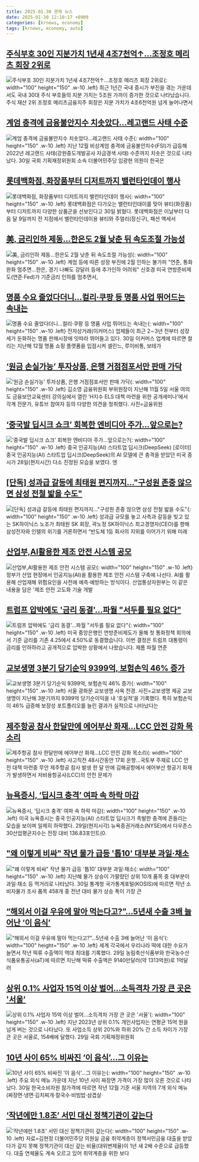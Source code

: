 ```yaml
---
title: 2025.01.30 경제 뉴스
date: 2025-01-30 12:10:17 +0900
categories: [krnews, economy]
tags: [krnews, economy, auto]
---
```

## [주식부호 30인 지분가치 1년새 4조7천억↑…조정호 메리츠 회장 2위로](https://n.news.naver.com/mnews/article/422/0000709328)

![주식부호 30인 지분가치 1년새 4조7천억↑…조정호 메리츠 회장 2위로](https://mimgnews.pstatic.net/image/origin/422/2025/01/30/709328.jpg?type=nf220_150){: width="100" height="150" .w-10 .left}
최근 1년간 국내 증시가 부진을 겪는 가운데서도 국내 30대 주식 부호들의 지분 가치는 5조원 가까이 증가한 것으로 나타났습니다. 주식 재산 2위 조정호 메리츠금융지주 회장은 지분 가치가 4조6천억원 넘게 늘어나면서

## [계엄 충격에 금융불안지수 치솟았다…레고랜드 사태 수준](https://n.news.naver.com/mnews/article/079/0003986453)

![계엄 충격에 금융불안지수 치솟았다…레고랜드 사태 수준](https://mimgnews.pstatic.net/image/origin/079/2025/01/30/3986453.jpg?type=nf220_150){: width="100" height="150" .w-10 .left}
지난 12월 비상계엄 충격에 금융불안지수(FSI)가 급등해 2022년 레고랜드 사태(강원중도개발공사 자금경색 사태) 수준까지 치솟은 것으로 나타났다. 30일 국회 기획재정위원회 소속 더불어민주당 임광현 의원이 한국은

## [롯데백화점, 화장품부터 디저트까지 밸런타인데이 행사](https://n.news.naver.com/mnews/article/001/0015183460)

![롯데백화점, 화장품부터 디저트까지 밸런타인데이 행사](https://mimgnews.pstatic.net/image/origin/001/2025/01/30/15183460.jpg?type=nf220_150){: width="100" height="150" .w-10 .left}
롯데백화점은 다가오는 밸런타인데이를 맞아 뷰티(화장품)부터 디저트까지 다양한 상품군을 선보인다고 30일 밝혔다. 롯데백화점은 이날부터 다음 달 9일까지 전 지점에서 밸런타인데이용 뷰티와 주얼리(장신구), 패션 액세서

## [美, 금리인하 제동…한은도 2월 낮춘 뒤 속도조절 가능성](https://n.news.naver.com/mnews/article/001/0015183551)

![美, 금리인하 제동…한은도 2월 낮춘 뒤 속도조절 가능성](https://mimgnews.pstatic.net/image/origin/001/2025/01/30/15183551.jpg?type=nf220_150){: width="100" height="150" .w-10 .left}
계엄 등에 따른 성장 부진에 2월 인하는 불가피 "연준, 통화완화 멈추면…한은, 경기 나빠도 강달러 등에 추가인하 어려워" 신호경 미국 연방준비제도(연준·Fed)가 기준금리 인하를 멈추면서,

## [명품 수요 줄었다더니…컬리·쿠팡 등 명품 사업 뛰어드는 속내는](https://n.news.naver.com/mnews/article/015/0005087502)

![명품 수요 줄었다더니…컬리·쿠팡 등 명품 사업 뛰어드는 속내는](https://mimgnews.pstatic.net/image/origin/015/2025/01/30/5087502.jpg?type=nf220_150){: width="100" height="150" .w-10 .left}
전자상거래(이커머스) 업체들이 최근 2∼3년 전부터 성장세가 둔화하는 명품 판매시장에 잇따라 뛰어들고 있다. 30일 이커머스 업계에 따르면 컬리는 지난해 12월 명품 쇼핑 플랫폼을 입점시켜 셀린느, 루이비통, 보테가

## [‘원금 손실가능’ 투자상품, 은행 거점점포서만 판매 가닥](https://n.news.naver.com/mnews/article/018/0005933325)

![‘원금 손실가능’ 투자상품, 은행 거점점포서만 판매 가닥](https://mimgnews.pstatic.net/image/origin/018/2025/01/30/5933325.jpg?type=nf220_150){: width="100" height="150" .w-10 .left}
김소영 금융위원회 부위원장이 지난해 11월 5일 서울 여의도 금융보안교육센터 강의실에서 열린 ‘H지수 ELS 대책 마련을 위한 공개세미나’에서 각계 전문가, 유튜브 참여자 등의 다양한 의견을 청취했다. 사진=금융위원

## [‘중국발 딥시크 쇼크’ 회복한 엔비디아 주가...앞으로는?](https://n.news.naver.com/mnews/article/016/0002421579)

![‘중국발 딥시크 쇼크’ 회복한 엔비디아 주가...앞으로는?](https://mimgnews.pstatic.net/image/origin/016/2025/01/29/2421579.jpg?type=nf220_150){: width="100" height="150" .w-10 .left}
중국 인공지능(AI) 스타트업 딥시크(DeepSeek) [로이터] 중국 인공지능(AI) 스타트업 딥시크(DeepSeek)의 AI 모델에 큰 충격을 받았던 미국 증시가 28일(현지시간) 다소 진정된 모습을 보였다. 엔

## [[단독] 성과급 갈등에 최태원 편지까지…"구성원 존중 않으면 삼성 전철 밟을 수도"](https://n.news.naver.com/mnews/article/011/0004444782)

![[단독] 성과급 갈등에 최태원 편지까지…"구성원 존중 않으면 삼성 전철 밟을 수도"](https://mimgnews.pstatic.net/image/origin/011/2025/01/29/4444782.jpg?type=nf220_150){: width="100" height="150" .w-10 .left}
성과급 규모를 놓고 사측과 갈등을 빚고 있는 SK하이닉스 노조가 최태원 SK 회장, 곽노정 SK하이닉스 최고경영자(CEO)를 향해 삼성전자와 인텔의 위기를 거론하면서 “반도체 1등 회사의 지위를 이어가기 위해 미래

## [산업부,AI활용한 제조 안전 시스템 공모](https://n.news.naver.com/mnews/article/015/0005087526)

![산업부,AI활용한 제조 안전 시스템 공모](https://mimgnews.pstatic.net/image/origin/015/2025/01/30/5087526.jpg?type=nf220_150){: width="100" height="150" .w-10 .left}
정부가 산업 현장에서 인공지능(AI)을 활용한 제조 안전 시스템 구축에 나선다. AI를 활용해 산업재해 위험요인을 사전에 예측·예방하는 방식이다. 산업통상자원부는 이 같은 내용을 담은 '제조 안전 고도화 기술 개발

## [트럼프 압박에도 '금리 동결'…파월 "서두를 필요 없다"](https://n.news.naver.com/mnews/article/437/0000428337)

![트럼프 압박에도 '금리 동결'…파월 "서두를 필요 없다"](https://mimgnews.pstatic.net/image/origin/437/2025/01/30/428337.jpg?type=nf220_150){: width="100" height="150" .w-10 .left}
미국 중앙은행인 연방준비제도가 올해 첫 통화정책 회의에서 기준 금리를 기존 4.25에서 4.50%로 동결했습니다. 이번 결정은 트럼프 대통령이 금리를 인하하라고 공개적으로 압박한 상황에서 나왔습니다. 제롬 파월 연준

## [교보생명 3분기 당기순익 9399억, 보험손익 46% 증가](https://n.news.naver.com/mnews/article/018/0005933375)

![교보생명 3분기 당기순익 9399억, 보험손익 46% 증가](https://mimgnews.pstatic.net/image/origin/018/2025/01/30/5933375.jpg?type=nf220_150){: width="100" height="150" .w-10 .left}
서울 광화문 교보생명 사옥 전경. 사진=교보생명 제공 교보생명이 지난해 3분기까지 9399억 당기순이익을 내 ‘호실적’을 기록했다. 특히 보험손익이 46% 급증해 보장성 포트폴리오를 늘린 결과가 실적으로 나타났다는

## [제주항공 참사 한달만에 에어부산 화재…LCC 안전 강화 목소리](https://n.news.naver.com/mnews/article/001/0015183255)

![제주항공 참사 한달만에 에어부산 화재…LCC 안전 강화 목소리](https://mimgnews.pstatic.net/image/origin/001/2025/01/29/15183255.jpg?type=nf220_150){: width="100" height="150" .w-10 .left}
사고직전 48시간동안 17회 운항…국토부 주재로 LCC 안전 대책 마련중 무안 제주항공 참사 발생 한 달 만에 김해공항에서 에어부산 항공기 화재가 발생하면서 저비용항공사(LCC)의 안전 문제가

## [뉴욕증시, ‘딥시크 충격’ 여파 속 하락 마감](https://n.news.naver.com/mnews/article/366/0001050201)

![뉴욕증시, ‘딥시크 충격’ 여파 속 하락 마감](https://mimgnews.pstatic.net/image/origin/366/2025/01/30/1050201.jpg?type=nf220_150){: width="100" height="150" .w-10 .left}
미국 뉴욕증시는 중국 인공지능(AI) 스타트업 딥시크가 촉발한 충격에 흔들리는 모습을 보이며 일제히 하락했다. 29일(현지시각) 뉴욕증권거래소(NYSE)에서 다우존스30산업평균지수는 전장 대비 136.83포인트(0.

## ["왜 이렇게 비싸" 작년 물가 급등 '톱10' 대부분 과일·채소](https://n.news.naver.com/mnews/article/079/0003986452)

!["왜 이렇게 비싸" 작년 물가 급등 '톱10' 대부분 과일·채소](https://mimgnews.pstatic.net/image/origin/079/2025/01/30/3986452.jpg?type=nf220_150){: width="100" height="150" .w-10 .left}
지난해 물가 상승이 가팔랐던 상위 10개 품목 중 대부분이 과일·채소 등 먹거리로 나타났다. 30일 통계청 국가통계포털(KOSIS)에 따르면 작년 소비자물가 조사 품목 458개 중 전년 대비 물가 상승 폭이 가장 큰

## [“해외서 이걸 우유에 말아 먹는다고?”…5년새 수출 3배 늘어난 ‘이 음식’](https://n.news.naver.com/mnews/article/009/0005435859)

![“해외서 이걸 우유에 말아 먹는다고?”…5년새 수출 3배 늘어난 ‘이 음식’](https://mimgnews.pstatic.net/image/origin/009/2025/01/30/5435859.jpg?type=nf220_150){: width="100" height="150" .w-10 .left}
세계 각국에서 우리나라 떡에 대한 수요가 늘면서 작년 떡류 수출액이 역대 최대를 기록했다. 29일 농림축산식품부와 한국농수산식품유통공사(aT)에 따르면 지난해 떡류 수출액은 9140만달러(약 1313억원)로 1억달러

## [상위 0.1% 사업자 15억 이상 벌어…소득격차 가장 큰 곳은 '서울'](https://n.news.naver.com/mnews/article/421/0008046161)

![상위 0.1% 사업자 15억 이상 벌어…소득격차 가장 큰 곳은 '서울'](https://mimgnews.pstatic.net/image/origin/421/2025/01/29/8046161.jpg?type=nf220_150){: width="100" height="150" .w-10 .left}
지난 2023년 상위 0.1% 개인사업자는 연평균 15억 원을 넘게 버는 것으로 나타났다. 또 사업소득 상위 20%와 하위 20% 간 소득 차이가 가장 큰 곳은 서울로, 154배에 달했다. 29일 국회 기획재정위원회

## [10년 사이 65% 비싸진 ‘이 음식’...그 이유는](https://n.news.naver.com/mnews/article/023/0003885158)

![10년 사이 65% 비싸진 ‘이 음식’...그 이유는](https://mimgnews.pstatic.net/image/origin/023/2025/01/30/3885158.jpg?type=nf220_150){: width="100" height="150" .w-10 .left}
주요 외식 메뉴 가운데 지난 10년 사이 짜장면 가격이 가장 많이 오른 것으로 나타났다. 30일 한국소비자원 참가격에 따르면 작년 12월 기준 서울 지역의 7개 외식 메뉴(짜장면·냉면·김치찌개·칼국수·비빔밥·삼겹살·

## [‘작년에만 1.8조’ 서민 대신 정책기관이 갚는다](https://n.news.naver.com/mnews/article/018/0005933351)

![‘작년에만 1.8조’ 서민 대신 정책기관이 갚는다](https://mimgnews.pstatic.net/image/origin/018/2025/01/30/5933351.jpg?type=nf220_150){: width="100" height="150" .w-10 .left}
자료=김현정 더불어민주당 의원실 금융 취약계층이 정책서민금융 대출을 받았다가 갚지 못해 정책기관이 대신 갚는 비율(대위변제율)이 1년 새 2배 수준으로 급등했다. 대출 연체율도 계속 오르고 있어 취약계층을 위한 보다

